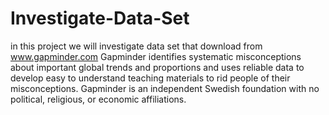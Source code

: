# Investigate-Data-Set
in this project we will investigate data set that download from www.gapminder.com
Gapminder identifies systematic misconceptions about important global trends and proportions and uses reliable data to develop easy to understand teaching materials to rid people of their misconceptions. Gapminder is an independent Swedish foundation with no political, religious, or economic affiliations.
